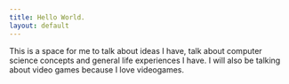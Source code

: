 ```yaml
---
title: Hello World.
layout: default
---
```


This is a space for me to talk about ideas I have, talk about computer science concepts and general life experiences I have. I will also be talking about video games because I love videogames.
